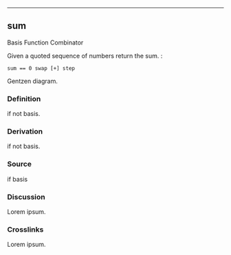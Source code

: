 ------------------------------------------------------------------------

## sum

Basis Function Combinator

Given a quoted sequence of numbers return the sum. :

    sum == 0 swap [+] step

Gentzen diagram.

### Definition

if not basis.

### Derivation

if not basis.

### Source

if basis

### Discussion

Lorem ipsum.

### Crosslinks

Lorem ipsum.

